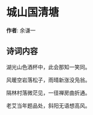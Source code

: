 # 城山国清塘

**作者**: 余谦一

## 诗词内容

湖光山色酒杯中，此会那知一笑同。

风暖空岩落松子，雨晴新涨没凫翁。

隔林村落微茫见，一径禅房曲折通。

老艾当年题品处，斜阳无语想高风。

